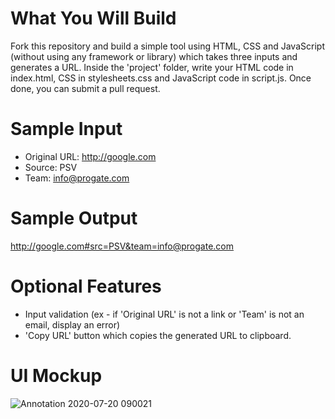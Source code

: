 # What You Will Build
Fork this repository and build a simple tool using HTML, CSS and JavaScript (without using any framework or library) which takes three inputs and generates a URL. Inside the 'project' folder, write your HTML code in index.html, CSS in stylesheets.css and JavaScript code in script.js. Once done, you can submit a pull request.

# Sample Input
* Original URL: http://google.com
* Source: PSV
* Team: info@progate.com

# Sample Output
http://google.com#src=PSV&team=info@progate.com

# Optional Features
* Input validation (ex - if 'Original URL' is not a link or 'Team' is not an email, display an error)
* 'Copy URL' button which copies the generated URL to clipboard.

# UI Mockup
![Annotation 2020-07-20 090021](https://user-images.githubusercontent.com/10005645/88474297-98688800-cf42-11ea-9904-6f59b7959133.png)
